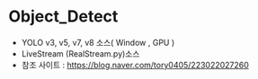 # Object_Detect
- YOLO v3, v5, v7, v8 소스( Window , GPU )
- LiveStream (RealStream.py)소스
- 참조 사이트 : https://blog.naver.com/tory0405/223022027260
  
